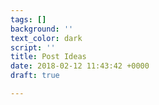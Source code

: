 ```yaml
---
tags: []
background: ''
text_color: dark
script: ''
title: Post Ideas
date: 2018-02-12 11:43:42 +0000
draft: true

---
```



